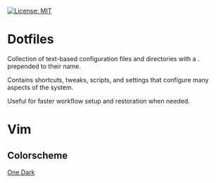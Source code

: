 [![License: MIT](https://img.shields.io/badge/License-MIT-green.svg)](https://opensource.org/licenses/MIT)

# Dotfiles
Collection of text-based configuration files and directories with a . prepended to their name.

Contains shortcuts, tweaks, scripts, and settings that configure many aspects of the system.

Useful for faster workflow setup and restoration when needed.


# Vim
## Colorscheme
[One Dark](https://github.com/joshdick/onedark.vim)

